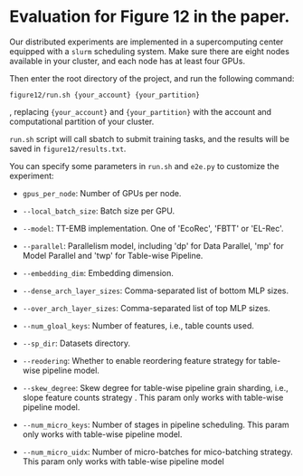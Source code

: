 # Evaluation for Figure 12 in the paper.

Our distributed experiments are implemented in a supercomputing center equipped with a `slurm` scheduling system.
Make sure there are eight nodes available in your cluster, and each node has at least four GPUs.


Then enter the root directory of the project, and run the following command:

```
figure12/run.sh {your_account} {your_partition}
```

, replacing `{your_account}` and `{your_partition}` with the account and computational partition of your cluster.

`run.sh` script will call sbatch to submit training tasks, and the results will be saved in `figure12/results.txt`. 

You can specify some parameters in `run.sh` and `e2e.py` to customize the experiment:

+ `gpus_per_node`: Number of GPUs per node.

+ `--local_batch_size`: Batch size per GPU.

+ `--model`: TT-EMB implementation. One of 'EcoRec', 'FBTT' or 'EL-Rec'.

+ `--parallel`: Parallelism model, including 'dp' for Data Parallel, 'mp' for Model Parallel and 'twp' for Table-wise Pipeline.

+ `--embedding_dim`: Embedding dimension.

+ `--dense_arch_layer_sizes`: Comma-separated list of bottom MLP sizes.

+ `--over_arch_layer_sizes`: Comma-separated list of top MLP sizes.

+ `--num_gloal_keys`: Number of features, i.e., table counts used.

+ `--sp_dir`: Datasets directory.

+ `--reodering`: Whether to enable reordering feature strategy  for table-wise pipeline model. 

+ `--skew_degree`: Skew degree for table-wise pipeline grain sharding, i.e., slope feature counts strategy . This param only works with table-wise pipeline model.

+ `--num_micro_keys`: Number of stages in pipeline scheduling. This param only works with table-wise pipeline model.

+ `--num_micro_uidx`: Number of micro-batches for mico-batching strategy. This param only works with table-wise pipeline model


